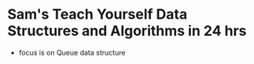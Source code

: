 # Sam's Teach Yourself Data Structures and Algorithms in 24 hrs
- focus is on Queue data structure

